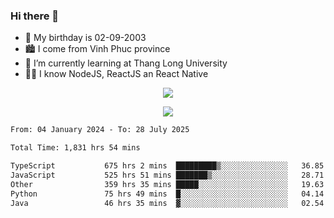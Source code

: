 ### Hi there 👋
- 🎂 My birthday is 02-09-2003
- 🏙️ I come from Vinh Phuc province
- 🌱 I’m currently learning at Thang Long University
- 🧑‍💻 I know NodeJS, ReactJS an React Native
<p align="center"><img src="https://github-readme-stats.vercel.app/api?username=tmquang0209&show_icons=true&theme=gradient"></p>
<p align="center"><img src="https://github-readme-stats.vercel.app/api/top-langs/?username=tmquang0209&hide=scss,css&langs_count=10"></p>
<!--START_SECTION:waka-->

```txt
From: 04 January 2024 - To: 28 July 2025

Total Time: 1,831 hrs 54 mins

TypeScript           675 hrs 2 mins  █████████▒░░░░░░░░░░░░░░░   36.85 %
JavaScript           525 hrs 51 mins ███████▒░░░░░░░░░░░░░░░░░   28.71 %
Other                359 hrs 35 mins █████░░░░░░░░░░░░░░░░░░░░   19.63 %
Python               75 hrs 49 mins  █░░░░░░░░░░░░░░░░░░░░░░░░   04.14 %
Java                 46 hrs 35 mins  ▓░░░░░░░░░░░░░░░░░░░░░░░░   02.54 %
```

<!--END_SECTION:waka-->
